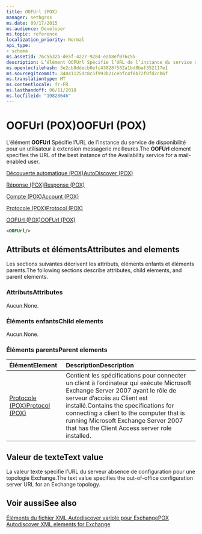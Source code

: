 ```yaml
---
title: OOFUrl (POX)
manager: sethgros
ms.date: 09/17/2015
ms.audience: Developer
ms.topic: reference
localization_priority: Normal
api_type:
- schema
ms.assetid: 76c5532b-de5f-4227-9284-eab8ef076c55
description: L’élément OOFUrl Spécifie l’URL de l’instance du service de disponibilité pour un utilisateur à extension messagerie meilleures.
ms.openlocfilehash: 3e2cb8ddecb0efc43828f582a1bd8baf352117e1
ms.sourcegitcommit: 34041125dc8c5f993b21cebfc4f8b72f0fd2cb6f
ms.translationtype: MT
ms.contentlocale: fr-FR
ms.lasthandoff: 06/11/2018
ms.locfileid: "19828646"
---
```

# <a name="oofurl-pox"></a><span data-ttu-id="bc595-103">OOFUrl (POX)</span><span class="sxs-lookup"><span data-stu-id="bc595-103">OOFUrl (POX)</span></span>

<span data-ttu-id="bc595-104">L’élément **OOFUrl** Spécifie l’URL de l’instance du service de disponibilité pour un utilisateur à extension messagerie meilleures.</span><span class="sxs-lookup"><span data-stu-id="bc595-104">The **OOFUrl** element specifies the URL of the best instance of the Availability service for a mail-enabled user.</span></span> 
  
[<span data-ttu-id="bc595-105">Découverte automatique (POX)</span><span class="sxs-lookup"><span data-stu-id="bc595-105">AutoDiscover (POX)</span></span>](autodiscover-pox.md)
  
[<span data-ttu-id="bc595-106">Réponse (POX)</span><span class="sxs-lookup"><span data-stu-id="bc595-106">Response (POX)</span></span>](response-pox.md)
  
[<span data-ttu-id="bc595-107">Compte (POX)</span><span class="sxs-lookup"><span data-stu-id="bc595-107">Account (POX)</span></span>](account-pox.md)
  
[<span data-ttu-id="bc595-108">Protocole (POX)</span><span class="sxs-lookup"><span data-stu-id="bc595-108">Protocol (POX)</span></span>](protocol-pox.md)
  
[<span data-ttu-id="bc595-109">OOFUrl (POX)</span><span class="sxs-lookup"><span data-stu-id="bc595-109">OOFUrl (POX)</span></span>](oofurl-pox.md)
  
```xml
<OOFUrl/>
```

## <a name="attributes-and-elements"></a><span data-ttu-id="bc595-110">Attributs et éléments</span><span class="sxs-lookup"><span data-stu-id="bc595-110">Attributes and elements</span></span>

<span data-ttu-id="bc595-111">Les sections suivantes décrivent les attributs, éléments enfants et éléments parents.</span><span class="sxs-lookup"><span data-stu-id="bc595-111">The following sections describe attributes, child elements, and parent elements.</span></span>
  
### <a name="attributes"></a><span data-ttu-id="bc595-112">Attributs</span><span class="sxs-lookup"><span data-stu-id="bc595-112">Attributes</span></span>

<span data-ttu-id="bc595-113">Aucun.</span><span class="sxs-lookup"><span data-stu-id="bc595-113">None.</span></span>
  
### <a name="child-elements"></a><span data-ttu-id="bc595-114">Éléments enfants</span><span class="sxs-lookup"><span data-stu-id="bc595-114">Child elements</span></span>

<span data-ttu-id="bc595-115">Aucun.</span><span class="sxs-lookup"><span data-stu-id="bc595-115">None.</span></span>
  
### <a name="parent-elements"></a><span data-ttu-id="bc595-116">Éléments parents</span><span class="sxs-lookup"><span data-stu-id="bc595-116">Parent elements</span></span>

|<span data-ttu-id="bc595-117">**Élément**</span><span class="sxs-lookup"><span data-stu-id="bc595-117">**Element**</span></span>|<span data-ttu-id="bc595-118">**Description**</span><span class="sxs-lookup"><span data-stu-id="bc595-118">**Description**</span></span>|
|:-----|:-----|
|[<span data-ttu-id="bc595-119">Protocole (POX)</span><span class="sxs-lookup"><span data-stu-id="bc595-119">Protocol (POX)</span></span>](protocol-pox.md) <br/> |<span data-ttu-id="bc595-120">Contient les spécifications pour connecter un client à l’ordinateur qui exécute Microsoft Exchange Server 2007 ayant le rôle de serveur d’accès au Client est installé.</span><span class="sxs-lookup"><span data-stu-id="bc595-120">Contains the specifications for connecting a client to the computer that is running Microsoft Exchange Server 2007 that has the Client Access server role installed.</span></span>  <br/> |
   
## <a name="text-value"></a><span data-ttu-id="bc595-121">Valeur de texte</span><span class="sxs-lookup"><span data-stu-id="bc595-121">Text value</span></span>

<span data-ttu-id="bc595-122">La valeur texte spécifie l’URL du serveur absence de configuration pour une topologie Exchange.</span><span class="sxs-lookup"><span data-stu-id="bc595-122">The text value specifies the out-of-office configuration server URL for an Exchange topology.</span></span>
  
## <a name="see-also"></a><span data-ttu-id="bc595-123">Voir aussi</span><span class="sxs-lookup"><span data-stu-id="bc595-123">See also</span></span>



[<span data-ttu-id="bc595-124">Éléments du fichier XML Autodiscover variole pour Exchange</span><span class="sxs-lookup"><span data-stu-id="bc595-124">POX Autodiscover XML elements for Exchange</span></span>](pox-autodiscover-xml-elements-for-exchange.md)

